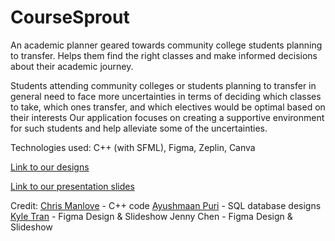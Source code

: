 # CourseSprout
An academic planner geared towards community college students planning to transfer. Helps them find the right classes and make informed decisions about their academic journey.

Students attending community colleges or students planning to transfer in general need to face more uncertainties in terms of deciding which classes to take, which ones transfer, and which electives would be optimal based on their interests Our application focuses on creating a supportive environment for such students and help alleviate some of the uncertainties.

Technologies used: C++ (with SFML), Figma, Zeplin, Canva

[Link to our designs](https://www.figma.com/file/IBuLeBNpbwnaW5WVowcPAS/Untitled?node-id=46%3A277&t=3U8k5I9VULd0DuUU-1)

[Link to our presentation slides](https://www.canva.com/design/DAFg7IiXp5M/JL8MeWGXp_38oMOgF2dpUQ/edit?utm_content=DAFg7IiXp5M&utm_campaign=designshare&utm_medium=link2&utm_source=sharebutton)

Credit:
[Chris Manlove](https://github.com/DrChrisHax) - C++ code
[Ayushmaan Puri](https://github.com/aypuri) - SQL database designs
[Kyle Tran](https://github.com/cs-kyletran) - Figma Design & Slideshow
Jenny Chen - Figma Design & Slideshow

